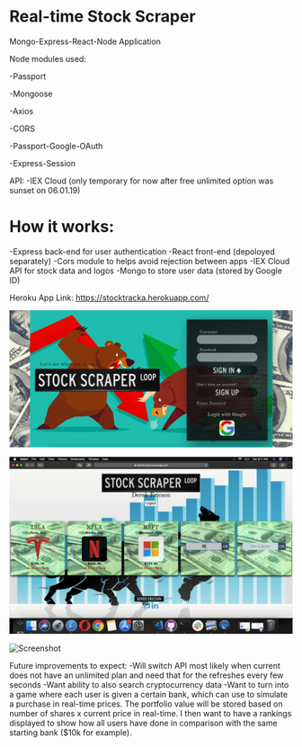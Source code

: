 # Real-time Stock Scraper
Mongo-Express-React-Node Application

Node modules used:

-Passport

-Mongoose

-Axios

-CORS

-Passport-Google-OAuth

-Express-Session

API:
-IEX Cloud (only temporary for now after free unlimited option was sunset on 06.01.19)

# How it works:
-Express back-end for user authentication
-React front-end (depoloyed separately)
-Cors module to helps avoid rejection between apps
-IEX Cloud API for stock data and logos
-Mongo to store user data (stored by Google ID)

Heroku App Link: https://stocktracka.herokuapp.com/

![Screenshot](loginpage.png)

![Screenshot](NewStock.gif)

![Screenshot](StockDetail.gif)

Future improvements to expect:
-Will switch API most likely when current does not have an unlimited plan and need that for the refreshes every few seconds
-Want ability to also search cryptocurrency data
-Want to turn into a game where each user is given a certain bank, which can use to simulate a purchase in real-time prices.  The portfolio value will be stored based on number of shares x current price in real-time.  I then want to have a rankings displayed to show how all users have done in comparison with the same starting bank ($10k for example).
